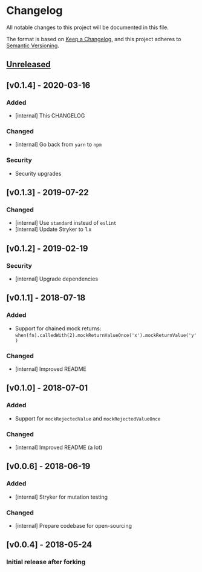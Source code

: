 # Changelog
All notable changes to this project will be documented in this file.

The format is based on [Keep a Changelog](https://keepachangelog.com/en/1.0.0/),
and this project adheres to [Semantic Versioning](https://semver.org/spec/v2.0.0.html).

## [Unreleased]

## [v0.1.4] - 2020-03-16
### Added
* [internal] This CHANGELOG

### Changed
* [internal] Go back from `yarn` to `npm`

### Security
* Security upgrades

## [v0.1.3] - 2019-07-22
### Changed
* [internal] Use `standard` instead of `eslint`
* [internal] Update Stryker to 1.x

## [v0.1.2] - 2019-02-19
### Security
* [internal] Upgrade dependencies

## [v0.1.1] - 2018-07-18
### Added
* Support for chained mock returns: `when(fn).calledWith(2).mockReturnValueOnce('x').mockReturnValue('y')`

### Changed
* [internal] Improved README

## [v0.1.0] - 2018-07-01
### Added
* Support for `mockRejectedValue` and `mockRejectedValueOnce`

### Changed
* [internal] Improved README (a lot)

## [v0.0.6] - 2018-06-19
### Added
* [internal] Stryker for mutation testing

### Changed
* [internal] Prepare codebase for open-sourcing

## [v0.0.4] - 2018-05-24
### Initial release after forking

[Unreleased]: https://github.com/jonasholtkamp/jest-when-xt/compare/v0.1.3...HEAD
[0.1.3]: https://github.com/jonasholtkamp/jest-when-xt/compare/v0.1.2...v0.1.3
[0.1.2]: https://github.com/jonasholtkamp/jest-when-xt/compare/v0.1.1...v0.1.2
[0.1.1]: https://github.com/jonasholtkamp/jest-when-xt/compare/v0.1.0...v0.1.1
[0.1.0]: https://github.com/jonasholtkamp/jest-when-xt/compare/v0.0.6...v0.1.0
[0.0.6]: https://github.com/jonasholtkamp/jest-when-xt/compare/v0.0.4...v0.0.6
[0.0.4]: https://github.com/jonasholtkamp/jest-when-xt/releases/tag/v0.0.4

